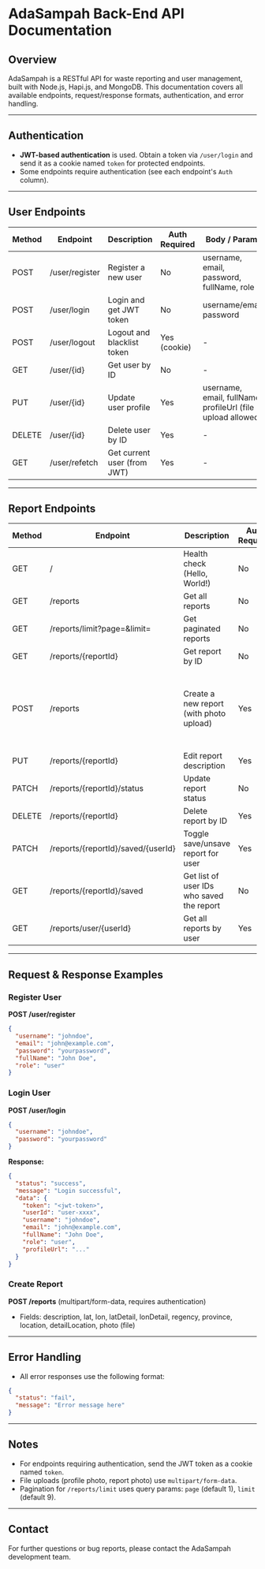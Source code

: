 # AdaSampah Back-End API Documentation

## Overview
AdaSampah is a RESTful API for waste reporting and user management, built with Node.js, Hapi.js, and MongoDB. This documentation covers all available endpoints, request/response formats, authentication, and error handling.

---

## Authentication
- **JWT-based authentication** is used. Obtain a token via `/user/login` and send it as a cookie named `token` for protected endpoints.
- Some endpoints require authentication (see each endpoint's `Auth` column).

---

## User Endpoints

| Method | Endpoint           | Description                | Auth Required | Body / Params |
|--------|--------------------|----------------------------|---------------|---------------|
| POST   | /user/register     | Register a new user        | No            | username, email, password, fullName, role |
| POST   | /user/login        | Login and get JWT token    | No            | username/email, password |
| POST   | /user/logout       | Logout and blacklist token | Yes (cookie)  | -             |
| GET    | /user/{id}         | Get user by ID             | No            | -             |
| PUT    | /user/{id}         | Update user profile        | Yes           | username, email, fullName, profileUrl (file upload allowed) |
| DELETE | /user/{id}         | Delete user by ID          | Yes           | -             |
| GET    | /user/refetch      | Get current user (from JWT)| Yes           | -             |

---

## Report Endpoints

| Method | Endpoint                                 | Description                                 | Auth Required | Body / Params |
|--------|------------------------------------------|---------------------------------------------|---------------|---------------|
| GET    | /                                       | Health check (Hello, World!)                | No            | -             |
| GET    | /reports                                | Get all reports                             | No            | -             |
| GET    | /reports/limit?page=&limit=             | Get paginated reports                       | No            | Query: page, limit |
| GET    | /reports/{reportId}                     | Get report by ID                            | No            | -             |
| POST   | /reports                                | Create a new report (with photo upload)     | Yes           | description, lat, lon, latDetail, lonDetail, regency, province, location, detailLocation, photo (file) |
| PUT    | /reports/{reportId}                     | Edit report description                     | Yes           | description    |
| PATCH  | /reports/{reportId}/status              | Update report status                        | No            | statusDescription |
| DELETE | /reports/{reportId}                     | Delete report by ID                         | Yes           | -             |
| PATCH  | /reports/{reportId}/saved/{userId}      | Toggle save/unsave report for user          | Yes           | -             |
| GET    | /reports/{reportId}/saved               | Get list of user IDs who saved the report   | No            | -             |
| GET    | /reports/user/{userId}                  | Get all reports by user                     | Yes           | -             |

---

## Request & Response Examples

### Register User
**POST /user/register**
```json
{
  "username": "johndoe",
  "email": "john@example.com",
  "password": "yourpassword",
  "fullName": "John Doe",
  "role": "user"
}
```

### Login User
**POST /user/login**
```json
{
  "username": "johndoe",
  "password": "yourpassword"
}
```
**Response:**
```json
{
  "status": "success",
  "message": "Login successful",
  "data": {
    "token": "<jwt-token>",
    "userId": "user-xxxx",
    "username": "johndoe",
    "email": "john@example.com",
    "fullName": "John Doe",
    "role": "user",
    "profileUrl": "..."
  }
}
```

### Create Report
**POST /reports** (multipart/form-data, requires authentication)
- Fields: description, lat, lon, latDetail, lonDetail, regency, province, location, detailLocation, photo (file)

---

## Error Handling
- All error responses use the following format:
```json
{
  "status": "fail",
  "message": "Error message here"
}
```

---

## Notes
- For endpoints requiring authentication, send the JWT token as a cookie named `token`.
- File uploads (profile photo, report photo) use `multipart/form-data`.
- Pagination for `/reports/limit` uses query params: `page` (default 1), `limit` (default 9).

---

## Contact
For further questions or bug reports, please contact the AdaSampah development team.
